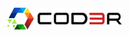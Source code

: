 <p align="center">
  <a href="https://github.com/viniciussanchez/cod3r/blob/master/angular/frontend/src/assets/img/logo.png">
    <img alt="COD3R" height="50" src="https://github.com/viniciussanchez/cod3r/blob/master/angular/frontend/src/assets/img/logo.png">
  </a>  
</p>
